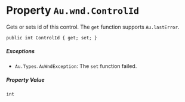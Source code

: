 # Property `Au.wnd.ControlId`

Gets or sets id of this control. The `get` function supports `Au.lastError`.

```
public int ControlId { get; set; }
```

##### Exceptions

- `Au.Types.AuWndException`:
    The `set` function failed.

##### Property Value

`int`